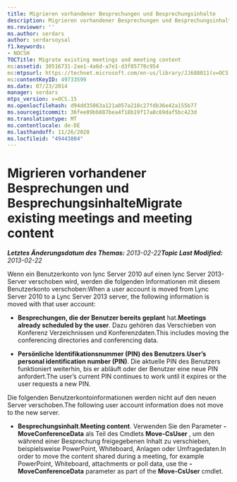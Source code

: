 ```yaml
---
title: Migrieren vorhandener Besprechungen und Besprechungsinhalte
description: Migrieren vorhandener Besprechungen und Besprechungsinhalte
ms.reviewer: ''
ms.author: serdars
author: serdarsoysal
f1.keywords:
- NOCSH
TOCTitle: Migrate existing meetings and meeting content
ms:assetid: 30516731-2ae1-4a6d-a7e1-d3f05778c954
ms:mtpsurl: https://technet.microsoft.com/en-us/library/JJ688011(v=OCS.15)
ms:contentKeyID: 49733599
ms.date: 07/23/2014
manager: serdars
mtps_version: v=OCS.15
ms.openlocfilehash: d94dd35063a121a057a218c27fdb36e42a155b77
ms.sourcegitcommit: 36fee89bb887bea4f18b19f17a8c69daf5bc423d
ms.translationtype: MT
ms.contentlocale: de-DE
ms.lasthandoff: 11/26/2020
ms.locfileid: "49443804"
---
```

# <a name="migrate-existing-meetings-and-meeting-content"></a><span data-ttu-id="8a35c-103">Migrieren vorhandener Besprechungen und Besprechungsinhalte</span><span class="sxs-lookup"><span data-stu-id="8a35c-103">Migrate existing meetings and meeting content</span></span>

<div data-xmlns="http://www.w3.org/1999/xhtml">

<div class="topic" data-xmlns="http://www.w3.org/1999/xhtml" data-msxsl="urn:schemas-microsoft-com:xslt" data-cs="https://msdn.microsoft.com/">

<div data-asp="https://msdn2.microsoft.com/asp">



</div>

<div id="mainSection">

<div id="mainBody"><span data-ttu-id="8a35c-104">

<span> </span></span><span class="sxs-lookup"><span data-stu-id="8a35c-104">

<span> </span></span></span>

<span data-ttu-id="8a35c-105">_**Letztes Änderungsdatum des Themas:** 2013-02-22_</span><span class="sxs-lookup"><span data-stu-id="8a35c-105">_**Topic Last Modified:** 2013-02-22_</span></span>

<span data-ttu-id="8a35c-106">Wenn ein Benutzerkonto von lync Server 2010 auf einen lync Server 2013-Server verschoben wird, werden die folgenden Informationen mit diesem Benutzerkonto verschoben:</span><span class="sxs-lookup"><span data-stu-id="8a35c-106">When a user account is moved from Lync Server 2010 to a Lync Server 2013 server, the following information is moved with that user account:</span></span>

  - <span data-ttu-id="8a35c-107">**Besprechungen, die der Benutzer bereits geplant** hat.</span><span class="sxs-lookup"><span data-stu-id="8a35c-107">**Meetings already scheduled by the user**.</span></span> <span data-ttu-id="8a35c-108">Dazu gehören das Verschieben von Konferenz Verzeichnissen und Konferenzdaten.</span><span class="sxs-lookup"><span data-stu-id="8a35c-108">This includes moving the conferencing directories and conferencing data.</span></span>

  - <span data-ttu-id="8a35c-109">**Persönliche Identifikationsnummer (PIN) des Benutzers**.</span><span class="sxs-lookup"><span data-stu-id="8a35c-109">**User’s personal identification number (PIN)**.</span></span> <span data-ttu-id="8a35c-110">Die aktuelle PIN des Benutzers funktioniert weiterhin, bis er abläuft oder der Benutzer eine neue PIN anfordert.</span><span class="sxs-lookup"><span data-stu-id="8a35c-110">The user’s current PIN continues to work until it expires or the user requests a new PIN.</span></span>

<span data-ttu-id="8a35c-111">Die folgenden Benutzerkontoinformationen werden nicht auf den neuen Server verschoben.</span><span class="sxs-lookup"><span data-stu-id="8a35c-111">The following user account information does not move to the new server.</span></span>

  - <span data-ttu-id="8a35c-112">**Besprechungsinhalt**.</span><span class="sxs-lookup"><span data-stu-id="8a35c-112">**Meeting content**.</span></span> <span data-ttu-id="8a35c-113">Verwenden Sie den Parameter **-MoveConferenceData** als Teil des Cmdlets **Move-CsUser** , um den während einer Besprechung freigegebenen Inhalt zu verschieben, beispielsweise PowerPoint, Whiteboard, Anlagen oder Umfragedaten.</span><span class="sxs-lookup"><span data-stu-id="8a35c-113">In order to move the content shared during a meeting, for example PowerPoint, Whiteboard, attachments or poll data, use the **-MoveConferenceData** parameter as part of the **Move-CsUser** cmdlet.</span></span>

<span data-ttu-id="8a35c-114"></div>

<span> </span>

</div>

</div>

</span><span class="sxs-lookup"><span data-stu-id="8a35c-114"></div>

<span> </span>

</div>

</div>

</span></span></div>

